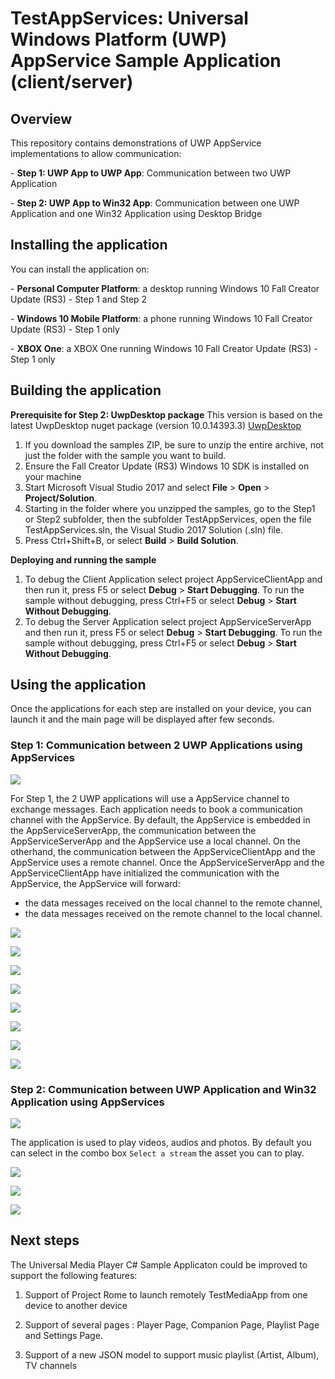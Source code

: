 # TestAppServices: Universal Windows Platform (UWP) AppService Sample Application (client/server)

Overview
--------------
This repository contains demonstrations of UWP AppService implementations to allow communication:<p/>
	-   **Step 1: UWP App to UWP App**: Communication between two UWP Application</p> 
	-   **Step 2: UWP App to Win32 App**: Communication between one UWP Application and one Win32 Application using Desktop Bridge</p> 


Installing the application
----------------------------
You can install the application on:<p/>
	- **Personal Computer Platform**: a desktop running Windows 10 Fall Creator Update (RS3) - Step 1 and Step 2</p>
	- **Windows 10 Mobile Platform**: a phone running Windows 10 Fall Creator Update (RS3) - Step 1 only</p>
	- **XBOX One**: a XBOX One running Windows 10 Fall Creator Update (RS3) - Step 1 only</p>


Building the application
----------------

**Prerequisite for Step 2: UwpDesktop package**
This version is based on the latest UwpDesktop nuget package (version 10.0.14393.3)  [UwpDesktop](https://www.nuget.org/packages/UwpDesktop/)

1. If you download the samples ZIP, be sure to unzip the entire archive, not just the folder with the sample you want to build. 
2. Ensure the Fall Creator Update (RS3) Windows 10 SDK is installed on your machine
3. Start Microsoft Visual Studio 2017 and select **File** \> **Open** \> **Project/Solution**.
3. Starting in the folder where you unzipped the samples, go to the Step1 or Step2 subfolder, then the subfolder TestAppServices, open the file TestAppServices.sln, the Visual Studio 2017 Solution (.sln) file.
4. Press Ctrl+Shift+B, or select **Build** \> **Build Solution**.


**Deploying and running the sample**
1.  To debug the Client Application select project AppServiceClientApp and then run it, press F5 or select **Debug** \> **Start Debugging**. To run the sample without debugging, press Ctrl+F5 or select **Debug** \> **Start Without Debugging**.
2.  To debug the Server Application select project AppServiceServerApp and then run it, press F5 or select **Debug** \> **Start Debugging**. To run the sample without debugging, press Ctrl+F5 or select **Debug** \> **Start Without Debugging**.


Using the application
----------------------------
Once the applications for each step are installed on your device, you can launch it and the main page will be displayed after few seconds.

### Step 1: Communication between 2 UWP Applications using AppServices

![](https://raw.githubusercontent.com/flecoqui/TestAppServices/master/Docs/Step1.png)

For Step 1, the 2 UWP applications will use a AppService channel to exchange messages. Each application needs to book a communication channel with the AppService.
By default, the AppService is embedded in the AppServiceServerApp, the communication between the AppServiceServerApp and the AppService use a local channel. On the otherhand, the communication between the AppServiceClientApp and the AppService uses a remote channel.
Once the AppServiceServerApp and the AppServiceClientApp have initialized the communication with the AppService, the AppService will forward:
- the data messages received on the local channel to the remote channel,  
- the data messages received on the remote channel to the local channel.



![](https://raw.githubusercontent.com/flecoqui/TestAppServices/master/Docs/Step1AppServiceClientApp.png)


![](https://raw.githubusercontent.com/flecoqui/TestAppServices/master/Docs/Step1AppServiceClientApp_1.png)



![](https://raw.githubusercontent.com/flecoqui/TestAppServices/master/Docs/Step1AppServiceClientApp_2.png)


![](https://raw.githubusercontent.com/flecoqui/TestAppServices/master/Docs/Step1AppServiceClientApp_3.png)


![](https://raw.githubusercontent.com/flecoqui/TestAppServices/master/Docs/Step1AppServiceServerApp.png)


![](https://raw.githubusercontent.com/flecoqui/TestAppServices/master/Docs/Step1AppServiceServerApp_1.png)



![](https://raw.githubusercontent.com/flecoqui/TestAppServices/master/Docs/Step1AppServiceServerApp_2.png)


![](https://raw.githubusercontent.com/flecoqui/TestAppServices/master/Docs/Step1AppServiceServerApp_3.png)


### Step 2: Communication between UWP Application and Win32 Application using AppServices

![](https://raw.githubusercontent.com/flecoqui/TestAppServices/master/Docs/Step2.png)

The application is used to play videos, audios and photos. By default you can select in the combo box `Select a stream` the asset you can to play.   

![](https://raw.githubusercontent.com/flecoqui/TestAppServices/master/Docs/Step2AppServiceServerApp.png)


![](https://raw.githubusercontent.com/flecoqui/TestAppServices/master/Docs/Step2AppServiceServerApp_1.png)



![](https://raw.githubusercontent.com/flecoqui/TestAppServices/master/Docs/Step2AppServiceServerApp_2.png)



	


Next steps
--------------

The Universal Media Player C# Sample Applicaton could be improved to support the following features:</p>
1.  Support of Project Rome to launch remotely TestMediaApp from one device to another device</p>
2.  Support of several pages : Player Page, Companion Page, Playlist Page and Settings Page.</p>
3.  Support of a new JSON model to support music playlist (Artist, Album), TV channels  </p>

